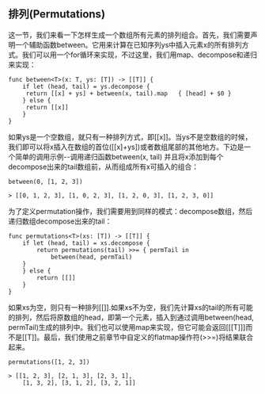 排列(Permutations)
----
这一节，我们来看一下怎样生成一个数组所有元素的排列组合。首先，我们需要声明一个辅助函数between。它用来计算在已知序列ys中插入元素x的所有排列方式。我们可以用一个for循环来实现，不过这里，我们用map、decompose和递归来实现：

	func between<T>(x: T, ys: [T]) -> [[T]] {
    	if let (head, tail) = ys.decompose {
       	 return [[x] + ys] + between(x, tail).map 	{ [head] + $0 }
    	} else {
       	 return [[x]]
    	}
	}
	
如果ys是一个空数组，就只有一种排列方式，即[[x]]。当ys不是空数组的时候，我们即可以将x插入在数组的首位([[x]+ys])或者数组尾部的其他地方。下边是一个简单的调用示例--调用递归函数between(x, tail) 并且将x添加到每个decompose出来的tail数组前，从而组成所有x可插入的组合：

	between(0, [1, 2, 3])

	> [[0, 1, 2, 3], [1, 0, 2, 3], [1, 2, 0, 3], [1, 2, 3, 0]]

为了定义permutation操作，我们需要用到同样的模式：decompose数组，然后递归数组decompose出来的tail：

	func permutations<T>(xs: [T]) -> [[T]] {
    	if let (head, tail) = xs.decompose {
        	return permutations(tail) >>= { permTail in
            	between(head, permTail)
       	}
    	} else {
        	return [[]]
   	 	}
	}

如果xs为空，则只有一种排列[[]].如果xs不为空，我们先计算xs的tail的所有可能的排列，然后将原数组的head，即第一个元素，插入到通过调用between(head, permTail)生成的排列中。我们也可以使用map来实现，但它可能会返回[[[T]]]而不是[[T]]。最后，我们使用之前章节中自定义的flatmap操作符(>>=)将结果联合起来。

	permutations([1, 2, 3])

	> [[1, 2, 3], [2, 1, 3], [2, 3, 1],
   		[1, 3, 2], [3, 1, 2], [3, 2, 1]]
   		